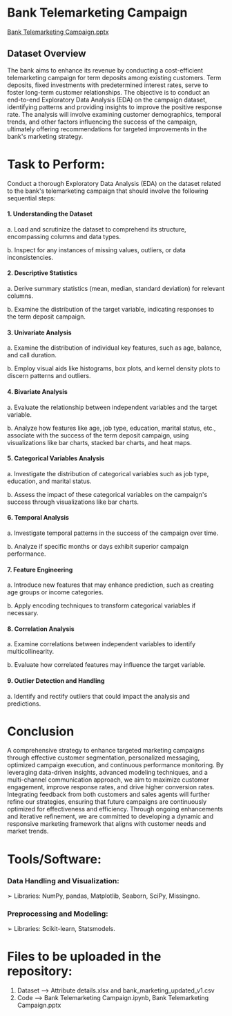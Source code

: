 # Bank Telemarketing Campaign

[Bank Telemarketing Campaign.pptx](https://github.com/user-attachments/files/16902430/Bank.Telemarketing.Campaign.pptx)


## Dataset Overview

The bank aims to enhance its revenue by conducting a cost-efficient telemarketing campaign for term deposits among existing customers. Term deposits, fixed investments with predetermined interest rates, serve to foster long-term customer relationships. The objective is to conduct an end-to-end Exploratory Data Analysis (EDA)
on the campaign dataset, identifying patterns and providing insights to improve the positive response rate. The analysis will involve examining customer demographics,
temporal trends, and other factors influencing the success of the campaign, ultimately offering recommendations for targeted improvements in the bank's marketing strategy.


# Task to Perform:

Conduct a thorough Exploratory Data Analysis (EDA) on the dataset related to the bank's telemarketing campaign that should involve the following sequential steps:
#### 1. Understanding the Dataset
a. Load and scrutinize the dataset to comprehend its structure, encompassing columns and data types.

b. Inspect for any instances of missing values, outliers, or data inconsistencies.

#### 2. Descriptive Statistics
a. Derive summary statistics (mean, median, standard deviation) for relevant columns. 

b. Examine the distribution of the target variable, indicating responses to the term deposit campaign.

#### 3. Univariate Analysis
a. Examine the distribution of individual key features, such as age, balance, and call duration.

b. Employ visual aids like histograms, box plots, and kernel density plots to discern patterns and outliers.
#### 4. Bivariate Analysis
a. Evaluate the relationship between independent variables and the target variable.

b. Analyze how features like age, job type, education, marital status, etc., associate with the success of the term deposit campaign, using visualizations like bar charts, stacked bar charts, and heat maps.
#### 5. Categorical Variables Analysis
a. Investigate the distribution of categorical variables such as job type, education, and marital status.

b. Assess the impact of these categorical variables on the campaign's success through visualizations like bar charts.
#### 6. Temporal Analysis
a. Investigate temporal patterns in the success of the campaign over time.

b. Analyze if specific months or days exhibit superior campaign performance.
#### 7. Feature Engineering
a. Introduce new features that may enhance prediction, such as creating age groups or income categories.

b. Apply encoding techniques to transform categorical variables if necessary.
#### 8. Correlation Analysis
a. Examine correlations between independent variables to identify multicollinearity.

b. Evaluate how correlated features may influence the target variable.

#### 9. Outlier Detection and Handling
a. Identify and rectify outliers that could impact the analysis and predictions.


# Conclusion
A comprehensive strategy to enhance targeted marketing campaigns through effective customer segmentation, personalized messaging, optimized campaign execution, and continuous performance monitoring. By leveraging data-driven insights, advanced modeling techniques, and a multi-channel communication approach, we aim to maximize customer engagement, improve response rates, and drive higher conversion rates. Integrating feedback from both customers and sales agents will further refine our strategies, ensuring that future campaigns are continuously optimized for effectiveness and efficiency. Through ongoing enhancements and iterative refinement, we are committed to developing a dynamic and responsive marketing framework that aligns with customer needs and market trends.





# Tools/Software:
### Data Handling and Visualization:
➢ Libraries: NumPy, pandas, Matplotlib, Seaborn, SciPy, Missingno.

### Preprocessing and Modeling:
➢ Libraries: Scikit-learn, Statsmodels.

# Files to be uploaded in the repository:
1. Dataset --> Attribute details.xlsx and bank_marketing_updated_v1.csv
2. Code --> Bank Telemarketing Campaign.ipynb, Bank Telemarketing Campaign.pptx



